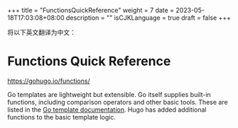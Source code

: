 +++
title = "FunctionsQuickReference"
weight = 7
date = 2023-05-18T17:03:08+08:00
description = ""
isCJKLanguage = true
draft = false
+++

将以下英文翻译为中文：
# Functions Quick Reference

https://gohugo.io/functions/

Go templates are lightweight but extensible. Go itself supplies built-in functions, including comparison operators and other basic tools. These are listed in the [Go template documentation](https://golang.org/pkg/text/template/#hdr-Functions). Hugo has added additional functions to the basic template logic.
